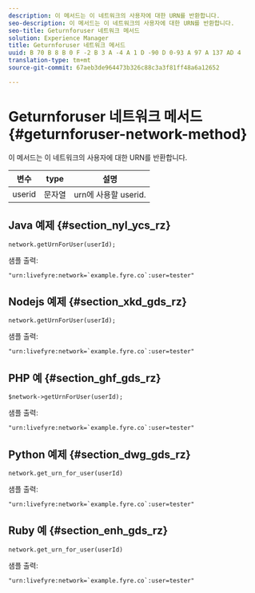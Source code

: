 ```yaml
---
description: 이 메서드는 이 네트워크의 사용자에 대한 URN를 반환합니다.
seo-description: 이 메서드는 이 네트워크의 사용자에 대한 URN를 반환합니다.
seo-title: Geturnforuser 네트워크 메서드
solution: Experience Manager
title: Geturnforuser 네트워크 메서드
uuid: B 70 B 8 B 0 F -2 B 3 A -4 A 1 D -90 D 0-93 A 97 A 137 AD 4
translation-type: tm+mt
source-git-commit: 67aeb3de964473b326c88c3a3f81ff48a6a12652

---
```



# Geturnforuser 네트워크 메서드{#geturnforuser-network-method}

이 메서드는 이 네트워크의 사용자에 대한 URN를 반환합니다.

| 변수 | type | 설명 |
|--- |--- |--- |
| userid | 문자열 | urn에 사용할 userid. |

## Java 예제 {#section_nyl_ycs_rz}

```
network.getUrnForUser(userId);
```

샘플 출력:

```
"urn:livefyre:network=`example.fyre.co`:user=tester" 
```

## Nodejs 예제 {#section_xkd_gds_rz}

```
network.getUrnForUser(userId);
```

샘플 출력:

```
"urn:livefyre:network=`example.fyre.co`:user=tester" 
```

## PHP 예 {#section_ghf_gds_rz}

```
$network->getUrnForUser(userId); 
```

샘플 출력:

```
"urn:livefyre:network=`example.fyre.co`:user=tester" 
```

## Python 예제 {#section_dwg_gds_rz}

```
network.get_urn_for_user(userId) 
```

샘플 출력:

```
"urn:livefyre:network=`example.fyre.co`:user=tester" 
```

## Ruby 예 {#section_enh_gds_rz}

```
network.get_urn_for_user(userId) 
```

샘플 출력:

```
"urn:livefyre:network=`example.fyre.co`:user=tester" 
```
